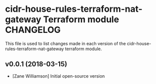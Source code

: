 # cidr-house-rules-terraform-nat-gateway Terraform module CHANGELOG

This file is used to list changes made in each version of the cidr-house-rules-terraform-nat-gateway terraform module.

## v0.0.1 (2018-03-15)
 - [Zane Williamson] Initial open-source version

